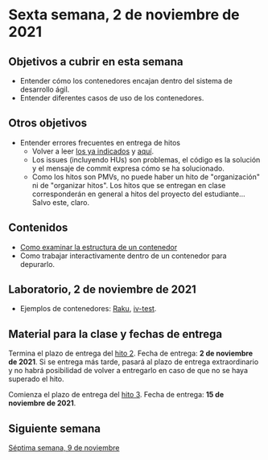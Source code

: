 # Sexta semana, 2 de noviembre de 2021


## Objetivos a cubrir en esta semana

* Entender cómo los contenedores encajan dentro del sistema de desarrollo ágil.
* Entender diferentes casos de uso de los contenedores.

## Otros objetivos


* Entender errores frecuentes en entrega de hitos
  * Volver a leer [los ya
    indicados](https://github.com/JJ/CC-21-22/blob/master/sesiones/04-semana.md#otros-objetivos)
    y
    [aquí](https://github.com/JJ/CC-21-22/blob/master/sesiones/05-semana.md#otros-objetivos).
  * Los issues (incluyendo HUs) son problemas, el código es la solución y el
    mensaje de commit expresa cómo se ha solucionado.
  * Como los hitos son PMVs, no puede haber un hito de "organización" ni de
    "organizar hitos". Los hitos que se entregan en clase corresponderán en
    general a hitos del proyecto del estudiante... Salvo este, claro.

## Contenidos

* [Como examinar la estructura de un
  contenedor](http://jj.github.io/CC/documentos/temas/Contenedores.html#usando-dockerfiles)
* Como trabajar interactivamente dentro de un contenedor para depurarlo.

## Laboratorio, 2 de noviembre de 2021

* Ejemplos de contenedores:
  [Raku](https://hub.docker.com/r/jjmerelo/alpine-raku),
  [iv-test](https://hub.docker.com/r/jjmerelo/iv-test).


## Material para la clase y fechas de entrega

Termina el plazo de entrega del [hito
2](http://jj.github.io/CC/documentos/proyecto/2.Tests). Fecha de entrega: **2 de
noviembre de 2021**. Si se entrega más tarde, pasará al plazo de entrega
extraordinario y no habrá posibilidad de volver a entregarlo en caso de que no
se haya superado el hito.

Comienza el plazo de entrega del [hito
3](http://jj.github.io/CC/documentos/proyecto/3.Docker.html). Fecha de entrega:
**15 de noviembre de 2021**.

## Siguiente semana

[Séptima semana, 9 de noviembre](07-semana.md)
